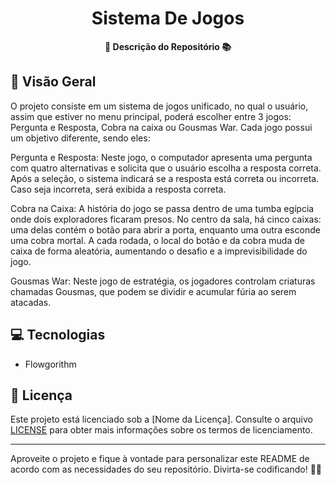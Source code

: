 <h1 align="center">Sistema De Jogos</h1>



<div align="center">
  <strong>🚀 Descrição do Repositório 📚</strong>
</div>



## 🔭 Visão Geral

O projeto consiste em um sistema de jogos unificado, no qual o usuário, assim que estiver no menu principal, poderá escolher entre 3 jogos: Pergunta e Resposta, Cobra na caixa ou Gousmas War.
Cada jogo possui um objetivo diferente, sendo eles:

Pergunta e Resposta: Neste jogo, o computador apresenta uma pergunta com quatro alternativas e
solicita que o usuário escolha a resposta correta. Após a seleção, o sistema
indicará se a resposta está correta ou incorreta. Caso seja incorreta, será
exibida a resposta correta.

Cobra na Caixa: A história do jogo se passa dentro de uma tumba egípcia onde dois
exploradores ficaram presos. No centro da sala, há cinco caixas: uma delas
contém o botão para abrir a porta, enquanto uma outra esconde uma cobra
mortal. A cada rodada, o local do botão e da cobra muda de caixa de forma
aleatória, aumentando o desafio e a imprevisibilidade do jogo.

Gousmas War: Neste jogo de estratégia, os jogadores controlam criaturas chamadas
Gousmas, que podem se dividir e acumular fúria ao serem atacadas.

## 💻 Tecnologias

- Flowgorithm 

## 📄 Licença

Este projeto está licenciado sob a [Nome da Licença]. Consulte o arquivo [LICENSE](LICENSE) para obter mais informações sobre os termos de licenciamento.

---

Aproveite o projeto e fique à vontade para personalizar este README de acordo com as necessidades do seu repositório. Divirta-se codificando! 🎉😄


